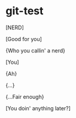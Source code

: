 # git-test
[NERD]

[Good for you]

{Who you callin' a nerd}

[You]

{Ah}

{...}

{...Fair enough}

[You doin' anything later?]